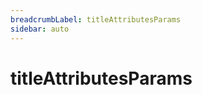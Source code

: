 ```yaml
---
breadcrumbLabel: titleAttributesParams
sidebar: auto
---
```


# titleAttributesParams

<ProxySummary/>

<ApiDocs/>
